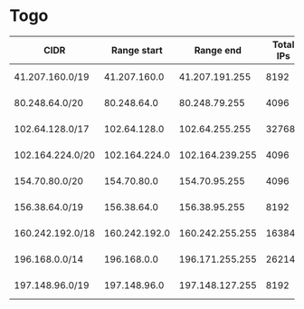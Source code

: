 # Togo

CIDR               | Range start     | Range end       | Total IPs  | Assign date | Owner
------------------ | --------------- | --------------- | ---------- | ----------- | -----
41.207.160.0/19    | 41.207.160.0    | 41.207.191.255  | 8192       | 2006-04-18  | 
80.248.64.0/20     | 80.248.64.0     | 80.248.79.255   | 4096       | 2014-01-24  | 
102.64.128.0/17    | 102.64.128.0    | 102.64.255.255  | 32768      | 2019-05-29  | 
102.164.224.0/20   | 102.164.224.0   | 102.164.239.255 | 4096       | 2018-02-22  | 
154.70.80.0/20     | 154.70.80.0     | 154.70.95.255   | 4096       | 2015-09-01  | 
156.38.64.0/19     | 156.38.64.0     | 156.38.95.255   | 8192       | 2017-07-17  | 
160.242.192.0/18   | 160.242.192.0   | 160.242.255.255 | 16384      | 2016-04-29  | 
196.168.0.0/14     | 196.168.0.0     | 196.171.255.255 | 262144     | 2015-12-31  | 
197.148.96.0/19    | 197.148.96.0    | 197.148.127.255 | 8192       | 2012-12-03  | 
